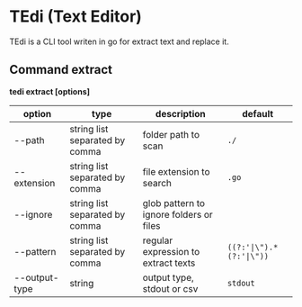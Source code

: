 # TEdi (Text Editor)

TEdi is a CLI tool writen in go for extract text and replace it.

## Command extract

**tedi extract [options]**

| option | type | description | default |
|--------|------|-------------|---------|
| --path | string list separated by comma | folder path to scan | `./` |
| --extension | string list separated by comma | file extension to search | `.go` |
| --ignore | string list separated by comma |glob pattern to ignore folders or files | |
| --pattern | string list separated by comma | regular expression to extract texts | `((?:'\|\").*(?:'\|\"))` |
| --output-type | string | output type, stdout or csv | `stdout` |
